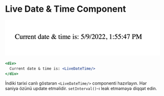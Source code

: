 # Live Date & Time Component

![DT](img-1.png)

```jsx
<div>
  Current date & time is: <LiveDateTime/>
</div>
```
İndiki tarixi canlı göstərən `<LiveDateTime/>` componenti hazırlayın.
Hər saniyə özünü update etməlidir. `setInterval()`-ı leak etməməyə diqqət edin.
